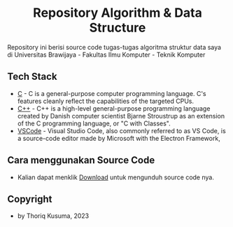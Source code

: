 <h1 align="center"> Repository Algorithm & Data Structure </h1>

Repository ini berisi source code tugas-tugas algoritma struktur data
saya di Universitas Brawijaya - Fakultas Ilmu Komputer - Teknik Komputer

## Tech Stack

- [C](https://www.w3schools.com/c/c_intro.php) - C is a general-purpose computer programming language. C's features cleanly reflect the capabilities of the targeted CPUs.
- [C++](https://cplusplus.com/) - C++ is a high-level general-purpose programming language created by Danish computer scientist Bjarne Stroustrup as an extension of the C programming language, or "C with Classes".
- [VSCode](https://code.visualstudio.com/) - Visual Studio Code, also commonly referred to as VS Code, is a source-code editor made by Microsoft with the Electron Framework,

## Cara menggunakan Source Code

- Kalian dapat menklik [Download](https://github.com/prmditya/Algorithm-DataStructure-assignment/archive/refs/heads/main.zip) untuk mengunduh source code nya.

## Copyright

- by Thoriq Kusuma, 2023
